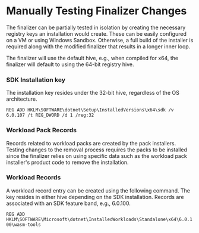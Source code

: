 # Manually Testing Finalizer Changes

The finalizer can be partially tested in isolation by creating the necessary registry keys an installation would create. These can be easily configured on a VM or using Windows Sandbox. Otherwise, a full build of the installer is required along with the modified finalizer that results in a longer inner loop.

The finalizer will use the default hive, e.g., when compiled for x64, the finalizer will default to using the 64-bit registry hive.

### SDK Installation key

The installation key resides under the 32-bit hive, regardless of the OS architecture.

`REG ADD HKLM\SOFTWARE\dotnet\Setup\InstalledVersions\x64\sdk /v 6.0.107 /t REG_DWORD /d 1 /reg:32`

### Workload Pack Records

Records related to workload packs are created by the pack installers. Testing changes to the removal process requires the packs to be installed since the finalizer relies on using specific data such as the workload pack installer's product code to remove the installation.

### Workload Records

A workload record entry can be created using the following command. The key resides in either hive depending on the SDK installation. Records are associated with an SDK feature band, e.g., 6.0.100.

`REG ADD HKLM\SOFTWARE\Microsoft\dotnet\InstalledWorkloads\Standalone\x64\6.0.100\wasm-tools`
